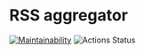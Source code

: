 # RSS aggregator

[![Maintainability](https://api.codeclimate.com/v1/badges/c503ad1117dfe795a3d3/maintainability)](https://codeclimate.com/github/dmfedotov/frontend-project-lvl3/maintainability)
![Actions Status](https://github.com/dmfedotov/frontend-project-lvl3/workflows/RSS-feed/badge.svg)
